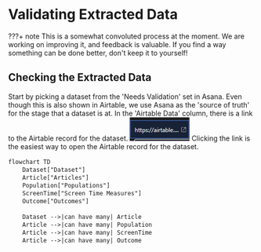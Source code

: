# Validating Extracted Data

???+ note
    This is a somewhat convoluted process at the moment.
    We are working on improving it, and feedback is valuable.
    If you find a way something can be done better, don't keep it to yourself!

## Checking the Extracted Data

Start by picking a dataset from the 'Needs Validation' set in Asana.
Even though this is also shown in Airtable, we use Asana as the 'source of truth' for the stage that a dataset is at.
In the 'Airtable Data' column, there is a link to the Airtable record for the dataset.
![Airtable Link](../imgs/asana_airtable_link.png)
Clicking the link is the easiest way to open the Airtable record for the dataset.

```mermaid
flowchart TD
    Dataset["Dataset"]
    Article["Articles"]
    Population["Populations"]
    ScreenTime["Screen Time Measures"]
    Outcome["Outcomes"]

    Dataset -->|can have many| Article
    Article -->|can have many| Population
    Article -->|can have many| ScreenTime
    Article -->|can have many| Outcome
```
